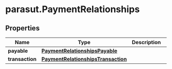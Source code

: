 # parasut.PaymentRelationships

## Properties
Name | Type | Description | Notes
------------ | ------------- | ------------- | -------------
**payable** | [**PaymentRelationshipsPayable**](PaymentRelationshipsPayable.md) |  | [optional] 
**transaction** | [**PaymentRelationshipsTransaction**](PaymentRelationshipsTransaction.md) |  | [optional] 


